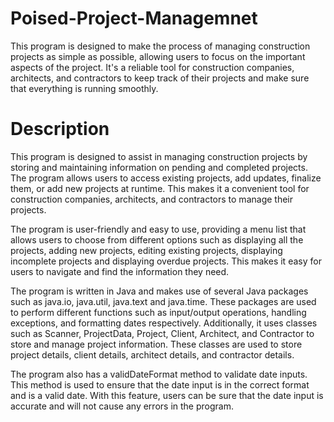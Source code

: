 # Poised-Project-Managemnet
This program is designed to make the process of managing construction projects as simple as possible, allowing users to focus on the important aspects of the project. It's a reliable tool for construction companies, architects, and contractors to keep track of their projects and make sure that everything is running smoothly.
# Description
This program is designed to assist in managing construction projects by storing and maintaining information on pending and completed projects. The program allows users to access existing projects, add updates, finalize them, or add new projects at runtime. This makes it a convenient tool for construction companies, architects, and contractors to manage their projects.

The program is user-friendly and easy to use, providing a menu list that allows users to choose from different options such as displaying all the projects, adding new projects, editing existing projects, displaying incomplete projects and displaying overdue projects. This makes it easy for users to navigate and find the information they need.

The program is written in Java and makes use of several Java packages such as java.io, java.util, java.text and java.time. These packages are used to perform different functions such as input/output operations, handling exceptions, and formatting dates respectively. Additionally, it uses classes such as Scanner, ProjectData, Project, Client, Architect, and Contractor to store and manage project information. These classes are used to store project details, client details, architect details, and contractor details.

The program also has a validDateFormat method to validate date inputs. This method is used to ensure that the date input is in the correct format and is a valid date. With this feature, users can be sure that the date input is accurate and will not cause any errors in the program.

